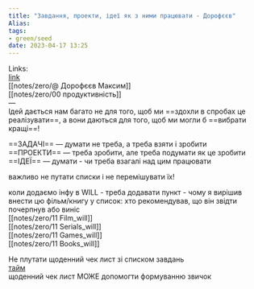 ```yaml
---
title: "Завдання, проекти, ідеї як з ними працювати - Дорофєєв"
Alias: 
tags:
- green/seed
date: 2023-04-17 13:25
---
```

Links:  
[link](https://www.youtube.com/watch?v=1Zr_ydPsmas)  
[[notes/zero/@ Дорофєєв Максим]]  
[[notes/zero/00 продуктивність]]  
—  
Ідей дається нам багато не для того, щоб ми ==здохли в спробах це реалізувати==, а вони даються для того, щоб ми могли б ==вибрати кращі==!

==ЗАДАЧІ== — думати не треба, а треба взяти і зробити  
==ПРОЕКТИ== — треба зробити, але треба подумати як це зробити  
==ІДЕЇ== — думати - чи треба взагалі над цим працювати 

важливо не путати списки і не перемішувати їх!

коли додаємо інфу в WILL - треба додавати пункт - чому я вирішив внести цю фільм/книгу у список: хто рекомендував, що він звідти почерпнув або виніс  
[[notes/zero/11 Film_will]]  
[[notes/zero/11 Serials_will]]  
[[notes/zero/11 Games_will]]  
[[notes/zero/11 Books_will]]

Не плутати щоденний чек лист зі списком завдань  
[тайм](https://youtu.be/1Zr_ydPsmas?t=1042)  
щоденний чек лист МОЖЕ допомогти формуванню звичок
